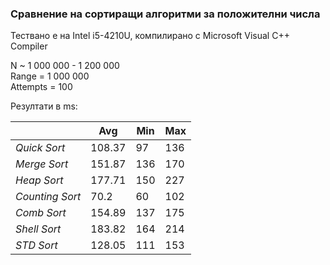 ### Сравнение на сортиращи алгоритми за положителни числа
Тествано е на Intel i5-4210U, компилирано с Microsoft Visual C++ Compiler

N ~ 1 000 000 - 1 200 000<br>
Range = 1 000 000<br>
Attempts = 100<br>

Резултати в ms:

| | Avg | Min| Max |
| --- | --- | --- | --- |
| *Quick Sort* | 108.37 | 97 | 136 |
| *Merge Sort* | 151.87 | 136 | 170 |
| *Heap Sort* | 177.71 | 150 | 227 |
| *Counting Sort* | 70.2 | 60 | 102 |
| *Comb Sort* | 154.89 | 137 | 175 |
| *Shell Sort* | 183.82 | 164 | 214 |
| *STD Sort* | 128.05 | 111 | 153 |
